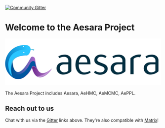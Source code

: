 [![Community Gitter](https://badges.gitter.im/aesara-devs/community.svg)](https://gitter.im/aesara-devs/community?utm_source=badge&utm_medium=badge&utm_campaign=pr-badge)

# Welcome to the Aesara Project

![logo](https://github.com/aesara-devs/aesara/blob/main/doc/images/aesara_logo_2400.png?raw=true)

The Aesara Project includes Aesara, AeHMC, AeMCMC, AePPL.
## Reach out to us

Chat with us via the [Gitter](gitter.im) links above.  They're also compatible with [Matrix](https://matrix.org/)!
